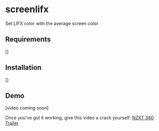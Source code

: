 # screenlifx
Set LIFX color with the average screen color

## Requirements
[]

## Installation
[]

## Demo
[video coming soon]

Once you've got it working, give this video a crack yourself: [NZXT 340 Trailer]()
